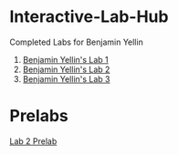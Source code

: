 # Interactive-Lab-Hub

Completed Labs for Benjamin Yellin

1. [Benjamin Yellin's Lab 1](https://github.com/byellin/IDD-Fa18-Lab1?organization=byellin&organization=byellin)
2. [Benjamin Yellin's Lab 2](https://github.com/byellin/IDD-Fa19-Lab2/blob/master/README.md)
3. [Benjamin Yellin's Lab 3](https://github.com/byellin/IDD-Fa19-Lab3/blob/master/README.md)

# Prelabs
[Lab 2 Prelab](https://github.com/byellin/IDD-Fa19-Lab2)
